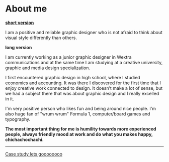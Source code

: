 <html>
  
  
<h1>About me</h1>

<u> <b>short version</b> </u>

I am a positive and reliable graphic designer who is not afraid to think about visual style differently than others.


<b>long version</b>

I am currently working as a junior graphic designer in Wextra communications and at the same time I am studying at a creative university, graphic and media design specialization.

I first encountered graphic design in high school, where I studied economics and accounting. It was there I discovered for the first time that I enjoy creative work connected to design. It doesn’t make a lot of sense, but we had a subject there that was about graphic design and I really excelled in it.

I'm very positive person who likes fun and being around nice people. I'm also huge fan of "wrum wrum" Formula 1, computer/board games and typography.

<b>The most important thing for me is humility towards more experienced people, always friendly mood at work and do what you makes happy, chichachochachi.</b>

  ________________
  
  <a href="case-study.md">Case study lets goooooooo</a>
</html>
